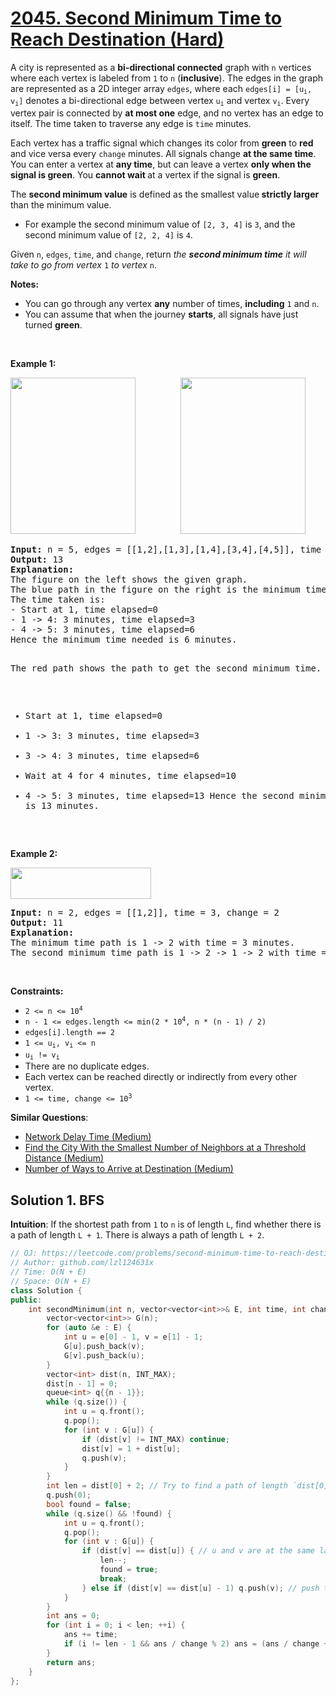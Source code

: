 # [2045. Second Minimum Time to Reach Destination (Hard)](https://leetcode.com/problems/second-minimum-time-to-reach-destination/)

<p>A city is represented as a <strong>bi-directional connected</strong> graph with <code>n</code> vertices where each vertex is labeled from <code>1</code> to <code>n</code> (<strong>inclusive</strong>). The edges in the graph are represented as a 2D integer array <code>edges</code>, where each <code>edges[i] = [u<sub>i</sub>, v<sub>i</sub>]</code> denotes a bi-directional edge between vertex <code>u<sub>i</sub></code> and vertex <code>v<sub>i</sub></code>. Every vertex pair is connected by <strong>at most one</strong> edge, and no vertex has an edge to itself. The time taken to traverse any edge is <code>time</code> minutes.</p>

<p>Each vertex has a traffic signal which changes its color from <strong>green</strong> to <strong>red</strong> and vice versa every&nbsp;<code>change</code> minutes. All signals change <strong>at the same time</strong>. You can enter a vertex at <strong>any time</strong>, but can leave a vertex <strong>only when the signal is green</strong>. You <strong>cannot wait </strong>at a vertex if the signal is <strong>green</strong>.</p>

<p>The <strong>second minimum value</strong> is defined as the smallest value<strong> strictly larger </strong>than the minimum value.</p>

<ul>
	<li>For example the second minimum value of <code>[2, 3, 4]</code> is <code>3</code>, and the second minimum value of <code>[2, 2, 4]</code> is <code>4</code>.</li>
</ul>

<p>Given <code>n</code>, <code>edges</code>, <code>time</code>, and <code>change</code>, return <em>the <strong>second minimum time</strong> it will take to go from vertex </em><code>1</code><em> to vertex </em><code>n</code>.</p>

<p><strong>Notes:</strong></p>

<ul>
	<li>You can go through any vertex <strong>any</strong> number of times, <strong>including</strong> <code>1</code> and <code>n</code>.</li>
	<li>You can assume that when the journey <strong>starts</strong>, all signals have just turned <strong>green</strong>.</li>
</ul>

<p>&nbsp;</p>
<p><strong>Example 1:</strong></p>
<img alt="" src="https://assets.leetcode.com/uploads/2021/09/29/e1.png" style="width: 200px; height: 250px;">        <img alt="" src="https://assets.leetcode.com/uploads/2021/09/29/e2.png" style="width: 200px; height: 250px;">
<pre><strong>Input:</strong> n = 5, edges = [[1,2],[1,3],[1,4],[3,4],[4,5]], time = 3, change = 5
<strong>Output:</strong> 13
<strong>Explanation:</strong>
The figure on the left shows the given graph.
The blue path in the figure on the right is the minimum time path.
The time taken is:
- Start at 1, time elapsed=0
- 1 -&gt; 4: 3 minutes, time elapsed=3
- 4 -&gt; 5: 3 minutes, time elapsed=6
Hence the minimum time needed is 6 minutes.

The red path shows the path to get the second minimum time.
- Start at 1, time elapsed=0
- 1 -&gt; 3: 3 minutes, time elapsed=3
- 3 -&gt; 4: 3 minutes, time elapsed=6
- Wait at 4 for 4 minutes, time elapsed=10
- 4 -&gt; 5: 3 minutes, time elapsed=13
Hence the second minimum time is 13 minutes.      
</pre>

<p><strong>Example 2:</strong></p>
<img alt="" src="https://assets.leetcode.com/uploads/2021/09/29/eg2.png" style="width: 225px; height: 50px;">
<pre><strong>Input:</strong> n = 2, edges = [[1,2]], time = 3, change = 2
<strong>Output:</strong> 11
<strong>Explanation:</strong>
The minimum time path is 1 -&gt; 2 with time = 3 minutes.
The second minimum time path is 1 -&gt; 2 -&gt; 1 -&gt; 2 with time = 11 minutes.</pre>

<p>&nbsp;</p>
<p><strong>Constraints:</strong></p>

<ul>
	<li><code>2 &lt;= n &lt;= 10<sup>4</sup></code></li>
	<li><code>n - 1 &lt;= edges.length &lt;= min(2 * 10<sup>4</sup>, n * (n - 1) / 2)</code></li>
	<li><code>edges[i].length == 2</code></li>
	<li><code>1 &lt;= u<sub>i</sub>, v<sub>i</sub> &lt;= n</code></li>
	<li><code>u<sub>i</sub> != v<sub>i</sub></code></li>
	<li>There are no duplicate edges.</li>
	<li>Each vertex can be reached directly or indirectly from every other vertex.</li>
	<li><code>1 &lt;= time, change &lt;= 10<sup>3</sup></code></li>
</ul>


**Similar Questions**:
* [Network Delay Time (Medium)](https://leetcode.com/problems/network-delay-time/)
* [Find the City With the Smallest Number of Neighbors at a Threshold Distance (Medium)](https://leetcode.com/problems/find-the-city-with-the-smallest-number-of-neighbors-at-a-threshold-distance/)
* [Number of Ways to Arrive at Destination (Medium)](https://leetcode.com/problems/number-of-ways-to-arrive-at-destination/)


## Solution 1. BFS

**Intuition**: If the shortest path from `1` to `n` is of length `L`, find whether there is a path of length `L + 1`. There is always a path of length `L + 2`.

```cpp
// OJ: https://leetcode.com/problems/second-minimum-time-to-reach-destination/
// Author: github.com/lzl124631x
// Time: O(N + E)
// Space: O(N + E)
class Solution {
public:
    int secondMinimum(int n, vector<vector<int>>& E, int time, int change) {
        vector<vector<int>> G(n);
        for (auto &e : E) {
            int u = e[0] - 1, v = e[1] - 1;
            G[u].push_back(v);
            G[v].push_back(u);
        }
        vector<int> dist(n, INT_MAX);
        dist[n - 1] = 0;
        queue<int> q{{n - 1}};
        while (q.size()) {
            int u = q.front();
            q.pop();
            for (int v : G[u]) {
                if (dist[v] != INT_MAX) continue;
                dist[v] = 1 + dist[u];
                q.push(v);
            }
        }
        int len = dist[0] + 2; // Try to find a path of length `dist[0] + 1`
        q.push(0);
        bool found = false;
        while (q.size() && !found) {
            int u = q.front();
            q.pop();
            for (int v : G[u]) {
                if (dist[v] == dist[u]) { // u and v are at the same layer, so dist[u] can be 1 + dist[u] by going to v first then u.
                    len--;
                    found = true;
                    break;
                } else if (dist[v] == dist[u] - 1) q.push(v); // push the nodes at the next layer
            }
        }
        int ans = 0;
        for (int i = 0; i < len; ++i) {
            ans += time;
            if (i != len - 1 && ans / change % 2) ans = (ans / change + 1) * change;
        }
        return ans;
    }
};
```